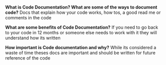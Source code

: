 
<b>What is Code Documentation? What are some of the ways to document code?</b>
Docs that explain how your code works, how tos, a good read me or comments in the code

<b>What are some benefits of Code Documentation?</b>
If you need to go back to your code in 12 months or someone else needs to work with it they will understand how its written

<b>How important is Code documentation and why?</b>
While its considered a waste of time theses docs are important and should be written for future reference of the code